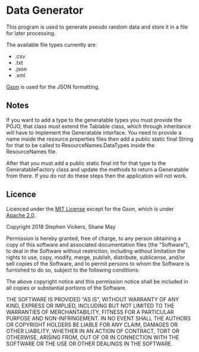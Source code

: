 # Data Generator

This program is used to generate pseudo random data and store it in a file for later processing.

The available file types currently are:
- .csv
- .txt
- .json
- .xml

[Gson](https://github.com/google/gson) is used for the JSON formatting.

## Notes

If you want to add a type to the generatable types you must provide the POJO, that class
must extend the Tablable class, which through inheritance will have to implement the
Generatable interface. You need to provide a name inside the resource.properties files
then add a public static final String for that to be called to ResourceNames.DataTypes inside
the ResourceNames file.

After that you must add a public static final int for that type to the GeneratableFactory
class and update the methods to return a Generatable from there. If you do not do these
steps then the application will not work.

## Licence 

Licenced under the [MIT License](https://opensource.org/licenses/MIT) except for the Gson, which is under [Apache 2.0](https://www.apache.org/licenses/LICENSE-2.0).

Copyright 2018 Stephen Vickers, Shane May

Permission is hereby granted, free of charge, to any person obtaining a copy of this software and associated documentation
files (the "Software"), to deal in the Software without restriction, including without limitation the rights to use,
copy, modify, merge, publish, distribute, sublicense, and/or sell copies of the Software, and to permit persons to whom
the Software is furnished to do so, subject to the following conditions:

The above copyright notice and this permission notice shall be included in all copies or substantial portions of the Software.

THE SOFTWARE IS PROVIDED "AS IS", WITHOUT WARRANTY OF ANY KIND, EXPRESS OR IMPLIED, INCLUDING BUT NOT LIMITED TO THE
WARRANTIES OF MERCHANTABILITY, FITNESS FOR A PARTICULAR PURPOSE AND NON-INFRINGEMENT. IN NO EVENT SHALL THE AUTHORS OR
COPYRIGHT HOLDERS BE LIABLE FOR ANY CLAIM, DAMAGES OR OTHER LIABILITY, WHETHER IN AN ACTION OF CONTRACT, TORT OR OTHERWISE,
ARISING FROM, OUT OF OR IN CONNECTION WITH THE SOFTWARE OR THE USE OR OTHER DEALINGS IN THE SOFTWARE.
